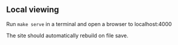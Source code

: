 Local viewing
-------------

Run `make serve` in a terminal and open a browser to localhost:4000

The site should automatically rebuild on file save.
